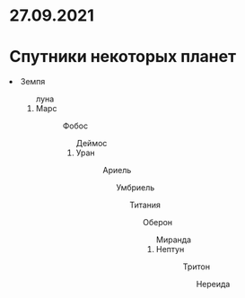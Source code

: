 # 27.09.2021
<html>
    <link rel="stylesheet" href="style.css" type="text/css"/>
        <body>
            <h1>Спутники некоторых планет</h1>
               <ue type=disk>
                   <li>Земпя
                       <ol type=1>
                       <ol>луна
               <ue>
               <ue type=disk>
                   <li>Марс
                       <ol type=1>
                       <ol>Фобос
                       <ol>Деймос
               <ue>
               <ue type=disk>
                   <li>Уран
                       <ol type=1>
                       <ol>Ариель
                       <ol>Умбриель
                       <ol>Титания
                       <ol>Оберон
                       <ol>Миранда
                <ue>
                <ue type=disk>
                   <li>Нептун
                       <ol type=1>
                       <ol>Тритон
                       <ol>Нереида
               </ue>
        </body>
</html>
